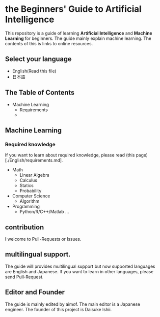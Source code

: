 # the Beginners' Guide to Artificial Intelligence

This repository is a guide of learning __Artificial Intelligence__ and __Machine Learning__ for beginners. The guide mainly explain machine learning.  The contents of this is links to online resources.

## Select your language

* English(Read this file)
* 日本語

## The Table of Contents

* Machine Learning
  * Requirements
  *



## Machine Learning

### Required knowledge

If you want to learn about required knowledge, please read (this page)[./English/requirements.md].

* Math
  * Linear Algebra
  * Calculus
  * Statics
  * Probability
* Computer Science
  * Algorithm
* Programming
  * Python/R/C++/Matlab ...


## contribution

I welcome to Pull-Requests or Issues.

## multilingual support.

The guide will provides multilingual support but now supported languages are English and Japanese.  If you want to learn in other languages, please send Pull-Request.

## Editor and Founder

The guide is mainly edited by aimof. The main editor is a Japanese engineer. The founder of this project is Daisuke Ishii.

